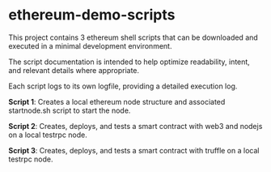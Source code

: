 # ethereum-demo-scripts

This project contains 3 ethereum shell scripts that can be downloaded and executed
in a minimal development environment.

The script documentation is intended to help optimize readability, intent, and relevant details where appropriate.

Each script logs to its own logfile, providing a detailed execution log.

__Script 1__: Creates a local ethereum node structure and associated startnode.sh script to start the node.

__Script 2__: Creates, deploys, and tests a smart contract with web3 and nodejs on a local testrpc node.

__Script 3__: Creates, deploys, and tests a smart contract with truffle on a local testrpc node.

